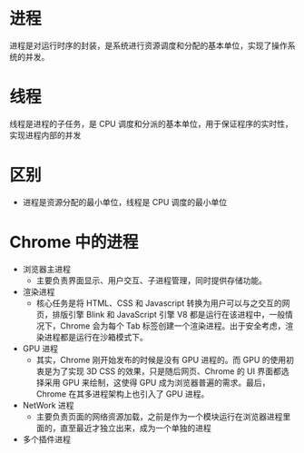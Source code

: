 # 进程

进程是对运行时序的封装，是系统进行资源调度和分配的基本单位，实现了操作系统的并发。

# 线程

线程是进程的子任务，是 CPU 调度和分派的基本单位，用于保证程序的实时性，实现进程内部的并发

# 区别

- 进程是资源分配的最小单位，线程是 CPU 调度的最小单位

# Chrome 中的进程

- 浏览器主进程
  - 主要负责界面显示、用户交互、子进程管理，同时提供存储功能。
- 渲染进程
  - 核心任务是将 HTML、CSS 和 Javascript 转换为用户可以与之交互的网页，排版引擎 Blink 和 JavaScript 引擎 V8 都是运行在该进程中，一般情况下，Chrome 会为每个 Tab 标签创建一个渲染进程。出于安全考虑，渲染进程都是运行在沙箱模式下。
- GPU 进程
  - 其实，Chrome 刚开始发布的时候是没有 GPU 进程的。而 GPU 的使用初衷是为了实现 3D CSS 的效果，只是随后网页、Chrome 的 UI 界面都选择采用 GPU 来绘制，这使得 GPU 成为浏览器普遍的需求。最后，Chrome 在其多进程架构上也引入了 GPU 进程。
- NetWork 进程
  - 主要负责页面的网络资源加载，之前是作为一个模块运行在浏览器进程里面的，直至最近才独立出来，成为一个单独的进程
- 多个插件进程
